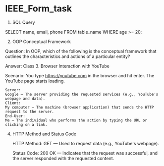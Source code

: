 # IEEE_Form_task
1. SQL Query

SELECT name, email, phone 
FROM table_name
WHERE age >= 20;

2. OOP Conceptual Framework

Question:
In OOP, which of the following is the conceptual framework that outlines the characteristics and actions of a particular entity?

Answer:
Class
3. Browser Interaction with YouTube

Scenario:
You type https://youtube.com in the browser and hit enter. The YouTube page starts loading.

    Server:
    Google — The server providing the requested services (e.g., YouTube's webpage and data).
    Client:
    My computer — The machine (browser application) that sends the HTTP request to the server.
    End-User:
    Me — The individual who performs the action by typing the URL or clicking on a link.

4. HTTP Method and Status Code

    HTTP Method:
    GET — Used to request data (e.g., YouTube's webpage).

    Status Code:
    200 OK — Indicates that the request was successful, and the server responded with the requested content.
